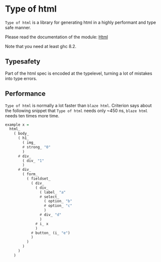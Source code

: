 # Type of html

`Type of html` is a library for generating html in a highly performant
and type safe manner.

Please read the documentation of the module:
[Html](https://hackage.haskell.org/package/type-of-html/docs/Html.html)

Note that you need at least ghc 8.2.

## Typesafety

Part of the html spec is encoded at the typelevel, turning a lot of
mistakes into type errors.

## Performance

`Type of html` is normally a lot faster than `blaze html`.  Criterion
says about the following snippet that `Type of html` needs only ~450
ns, `blaze html` needs ten times more time.

```haskell
example x =
  html_
    ( body_
      ( h1_
        ( img_
        # strong_ "0"
        )
      # div_
        ( div_ "1"
        )
      # div_
        ( form_
          ( fieldset_
            ( div_
              ( div_
                ( label_ "a"
                # select_
                  ( option_ "b"
                  # option_ "c"
                  )
                # div_ "d"
                )
              # i_ x
              )
            # button_ (i_ "e")
            )
          )
        )
      )
    )
```
